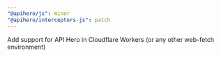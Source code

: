 ```yaml
---
"@apihero/js": minor
"@apihero/interceptors-js": patch
---
```


Add support for API Hero in Cloudflare Workers (or any other web-fetch environment)
